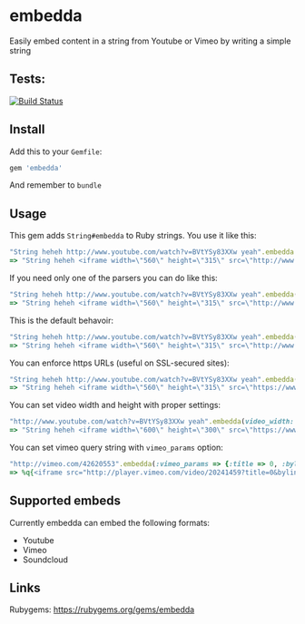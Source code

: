 embedda
=======

Easily embed content in a string from Youtube or Vimeo by writing a simple string

## Tests:

[![Build Status](https://travis-ci.org/kaspergrubbe/embedda.png)](https://travis-ci.org/kaspergrubbe/embedda)

## Install

Add this to your `Gemfile`:

```ruby
gem 'embedda'
```

And remember to `bundle`

## Usage

This gem adds `String#embedda` to Ruby strings. You use it like this:

```ruby
"String heheh http://www.youtube.com/watch?v=BVtYSy83XXw yeah".embedda
=> "String heheh <iframe width=\"560\" height=\"315\" src=\"http://www.youtube.com/embed/BVtYSy83XXw\" frameborder=\"0\" allowfullscreen></iframe> yeah"
```

If you need only one of the parsers you can do like this:

```ruby
"String heheh http://www.youtube.com/watch?v=BVtYSy83XXw yeah".embedda(:filters => :youtube)
=> "String heheh <iframe width=\"560\" height=\"315\" src=\"http://www.youtube.com/embed/BVtYSy83XXw\" frameborder=\"0\" allowfullscreen></iframe> yeah"
```

This is the default behavoir:

```ruby
"String heheh http://www.youtube.com/watch?v=BVtYSy83XXw yeah".embedda(:filters => [:youtube, :vimeo])
=> "String heheh <iframe width=\"560\" height=\"315\" src=\"http://www.youtube.com/embed/BVtYSy83XXw\" frameborder=\"0\" allowfullscreen></iframe> yeah"
```

You can enforce https URLs (useful on SSL-secured sites):

```ruby
"String heheh http://www.youtube.com/watch?v=BVtYSy83XXw yeah".embedda(ssl: true)
=> "String heheh <iframe width=\"560\" height=\"315\" src=\"https://www.youtube.com/embed/BVtYSy83XXw\" frameborder=\"0\" allowfullscreen></iframe> yeah"
```

You can set video width and height with proper settings:

```ruby
"http://www.youtube.com/watch?v=BVtYSy83XXw yeah".embedda(video_width: 600, video_height: 300)
=> "String heheh <iframe width=\"600\" height=\"300\" src=\"https://www.youtube.com/embed/BVtYSy83XXw\" frameborder=\"0\" allowfullscreen></iframe> yeah"
```

You can set vimeo query string with `vimeo_params` option:

```ruby
"http://vimeo.com/42620553".embedda(:vimeo_params => {:title => 0, :byline => 0, :portrait => 0, :color => "42b7ed"})
=> %q{<iframe src="http://player.vimeo.com/video/20241459?title=0&byline=0&portrait=0&color=42b7ed" width="560" height="315" frameborder="0" webkitAllowFullScreen mozallowfullscreen allowFullScreen></iframe>}
```

## Supported embeds

Currently embedda can embed the following formats:

* Youtube
* Vimeo
* Soundcloud

## Links

Rubygems: https://rubygems.org/gems/embedda
